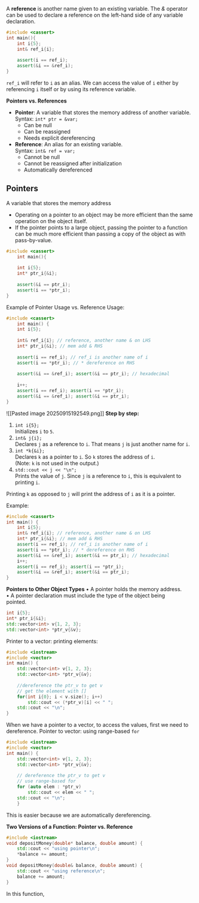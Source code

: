 A **reference** is another name given to an existing variable.
The *&* operator can be used to declare a reference on the left-hand side of any variable declaration. 

```C++
#include <cassert>  
int main(){  
	int i{5};  
	int& ref_i{i};  
	
	assert(i == ref_i);  
	assert(&i == &ref_i);  
}
```
`ref_i` will refer to `i` as an alias. We can access the value of `i` either by referencing `i` itself or by using its reference variable. 

**Pointers vs. References**
- **Pointer**: A variable that stores the memory address of another variable.  
    Syntax: `int* ptr = &var;`
    - Can be null
    - Can be reassigned
    - Needs explicit dereferencing
- **Reference**: An alias for an existing variable.  
    Syntax: `int& ref = var;`
	- Cannot be null 
	- Cannot be reassigned after initialization
	- Automatically dereferenced
## Pointers

A variable that stores the memory address
- Operating on a pointer to an object may be more efficient than the same operation on the object itself. 
- If the pointer points to a large object, passing the pointer to a function can be much more efficient than passing a copy of the object as with pass-by-value. 

```C++
#include <cassert>  
	int main(){  
	
	int i{5};  
	int* ptr_i{&i};  
	
	assert(&i == ptr_i);  
	assert(i == *ptr_i);  
}
```

Example of Pointer Usage vs. Reference Usage:
```C++
#include <cassert>  
	int main() {  
	int i{5};  
	
	int& ref_i{i}; // reference, another name & on LHS  
	int* ptr_i{&i}; // mem add & RHS  
	
	assert(i == ref_i); // ref_i is another name of i  
	assert(i == *ptr_i); // * dereference on RHS  
	
	assert(&i == &ref_i); assert(&i == ptr_i); // hexadecimal  
	
	i++;  
	assert(i == ref_i); assert(i == *ptr_i);  
	assert(&i == &ref_i); assert(&i == ptr_i);  
}
```

![[Pasted image 20250915192549.png]]
**Step by step:**
1. `int i{5};`  
    Initializes `i` to `5`.
2. `int& j{i};`  
    Declares `j` as a reference to `i`. That means `j` is just another name for `i`.
3. `int *k{&i};`  
    Declares `k` as a pointer to `i`. So `k` stores the address of `i`.  
    (Note: `k` is not used in the output.)
4. `std::cout << j << "\n";`  
    Prints the value of `j`. Since `j` is a reference to `i`, this is equivalent to printing `i`.

Printing `k` as opposed to `j` will print the address of `i` as it is a pointer. 

Example:
```c++
#include <cassert>  
int main() {  
	int i{5};  
	int& ref_i{i}; // reference, another name & on LHS  
	int* ptr_i{&i}; // mem add & RHS  
	assert(i == ref_i); // ref_i is another name of i  
	assert(i == *ptr_i); // * dereference on RHS  
	assert(&i == &ref_i); assert(&i == ptr_i); // hexadecimal  
	i++;  
	assert(i == ref_i); assert(i == *ptr_i);  
	assert(&i == &ref_i); assert(&i == ptr_i);  
}
```

**Pointers to Other Object Types**
• A pointer holds the memory address.  
• A pointer declaration must include the type of the object being  
pointed.
```c++
int i{5};  
int* ptr_i{&i};  
std::vector<int> v{1, 2, 3};  
std::vector<int> *ptr_v{&v};
```
Printer to a vector: printing elements:
```c++
#include <iostream>  
#include <vector>  
int main() {  
	std::vector<int> v{1, 2, 3};  
	std::vector<int> *ptr_v{&v};  
	
	//dereference the ptr_v to get v  
	// get the element with []  
	for(int i{0}; i < v.size(); i++)  
		std::cout << (*ptr_v)[i] << " ";  
	std::cout << "\n";  
}
```
When we have a pointer to a vector, to access the values, first we need to dereference. 
Pointer to vector: using range-based `for`
```c++
#include <iostream>  
#include <vector>  
int main() {  
	std::vector<int> v{1, 2, 3};  
	std::vector<int> *ptr_v{&v};  
	
	// dereference the ptr_v to get v  
	// use range-based for  
	for (auto elem : *ptr_v)  
		std::cout << elem << " ";  
	std::cout << "\n";  
	}
```
This is easier because we are automatically dereferencing. 

**Two Versions of a Function: Pointer vs. Reference**
```c++
#include <iostream>  
void depositMoney(double* balance, double amount) {  
	std::cout << "using pointer\n";  
	*balance += amount;  
}  
void depositMoney(double& balance, double amount) {  
	std::cout << "using reference\n";  
	balance += amount;  
}
```
In this function, 